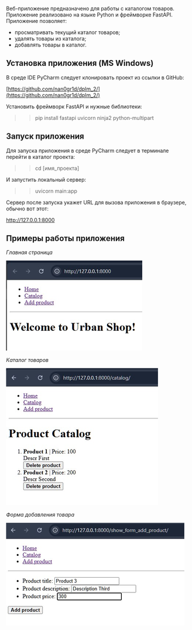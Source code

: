 Веб-приложение предназначено для работы с каталогом товаров. 
Приложение реализовано на языке Python и фреймворке FastAPI.
Приложение позволяет:
- просматривать текущий каталог товаров;
- удалять товары из каталога;
- добавлять товары в каталог.
 
Установка приложения (MS Windows)
---------------------------------
В среде IDE PyCharm следует клонировать проект из ссылки в GitHub:

[https://github.com/nan0gr1d/dplm_2/](https://github.com/nan0gr1d/dplm_2/)

Установить фреймворк FastAPI и нужные библиотеки:

>> pip install fastapi uvicorn ninja2 python-multipart


Запуск приложения
-----------------
Для запуска приложения в среде PyCharm следует в терминале 
перейти в каталог проекта: 

>> cd [имя_проекта]

И запустить локальный сервер:

>> uvicorn main:app 

Сервер после запуска укажет URL для вызова приложения в браузере,
обычно вот этот:  

http://127.0.0.1:8000 


Примеры работы приложения
-------------------------
_Главная страница_

<img src="fast_main.jpg">


_Каталог товаров_

<img src="fast_catalog.jpg">


_Форма добавления товара_

<img src="fast_add_product.jpg">
